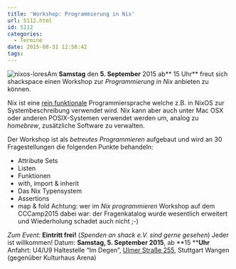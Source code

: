```yaml
---
title: 'Workshop: Programmierung in Nix'
url: 5112.html
id: 5112
categories:
  - Termine
date: 2015-08-31 12:58:42
tags:
---
```


![nixos-lores](https://blog.shackspace.de/wp-content/uploads/2015/06/nixos-lores.png)Am **Samstag** den **5\. September** 2015 ab** 15 Uhr** freut sich shackspace einen Workshop zur _Programmierung in Nix_ anbieten zu können.

Nix ist eine [rein funktionale](https://de.wikipedia.org/wiki/Funktionale_Programmiersprache) Programmiersprache welche z.B. in NixOS zur Systembeschreibung verwendet wird. Nix kann aber auch unter Mac OSX oder anderen POSIX-Systemen verwendet werden um, analog zu _homebrew_, zusätzliche Software zu verwalten.

Der Workshop ist als _betreutes Programmieren_ aufgebaut und wird an 30 Fragestellungen die folgenden Punkte behandeln:

*   Attribute Sets
*   Listen
*   Funktionen
*   with, import &amp; inherit
*   Das Nix Typensystem
*   Assertions
*   map &amp; fold
Achtung: wer im _Nix programmieren_ Workshop auf dem CCCamp2015 dabei war: der Fragenkatalog wurde wesentlich erweitert und Wiederholung schadet auch nicht ;-)

_Zum Event:_
**Eintritt frei!** (_Spenden an shack e.V. sind gerne gesehen_) Jeder ist willkommen!
Datum: **Samstag, 5\. September 2015**, ab **15 ****Uhr**
Anfahrt: U4/U9 Haltestelle “Im Degen”, [Ulmer Straße 255](https://blog.shackspace.de/?page_id=713), Stuttgart Wangen (gegenüber Kulturhaus Arena)